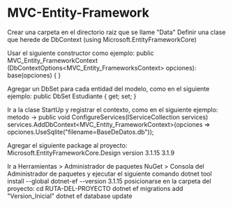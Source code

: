 # MVC-Entity-Framework

Crear una carpeta en el directorio raiz que se llame "Data"
Definir una clase que herede de DbContext (using Microsoft.EntityFrameworkCore)

Usar el siguiente constructor como ejemplo:
public MVC_Entity_FrameworkContext (DbContextOptions<MVC_Entity_FrameworksContext> opciones): base(opciones)
{
}

Agregar un DbSet para cada entidad del modelo, como en el siguiente ejemplo:
public DbSet<Estudiante> Estudiante { get; set; }

Ir a la clase StartUp y registrar el contexto, como en el siguiente ejemplo:
metodo -> public void ConfigureServices(IServiceCollection services)
  services.AddDbContext<MVC_Entity_FrameworkContext>(opciones => opciones.UseSqlite("filename=BaseDeDatos.db"));


Agregar el siguiente package al proyecto: Microsoft.EntityFrameworkCore.Design version 3.1.15 3.1.9

Ir a Herramientas > Administrador de paquetes NuGet > Consola del Administrador de paquetes y ejecutar el siguiente comando
dotnet tool install --global dotnet-ef --version 3.1.15
posicionarse en la carpeta del proyecto: cd RUTA-DEL-PROYECTO
dotnet ef migrations add "Version_Inicial"
dotnet ef database update



